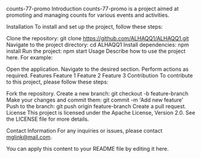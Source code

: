 counts-77-promo
Introduction
counts-77-promo is a project aimed at promoting and managing counts for various events and activities.

Installation
To install and set up the project, follow these steps:

Clone the repository: git clone https://github.com/ALHAQQ1/ALHAQQ1.git
Navigate to the project directory: cd ALHAQQ1
Install dependencies: npm install
Run the project: npm start
Usage
Describe how to use the project here. For example:

Open the application.
Navigate to the desired section.
Perform actions as required.
Features
Feature 1
Feature 2
Feature 3
Contribution
To contribute to this project, please follow these steps:

Fork the repository.
Create a new branch: git checkout -b feature-branch
Make your changes and commit them: git commit -m 'Add new feature'
Push to the branch: git push origin feature-branch
Create a pull request.
License
This project is licensed under the Apache License, Version 2.0. See the LICENSE file for more details.

Contact Information
For any inquiries or issues, please contact mglink@mail.com.

You can apply this content to your README file by editing it here.
